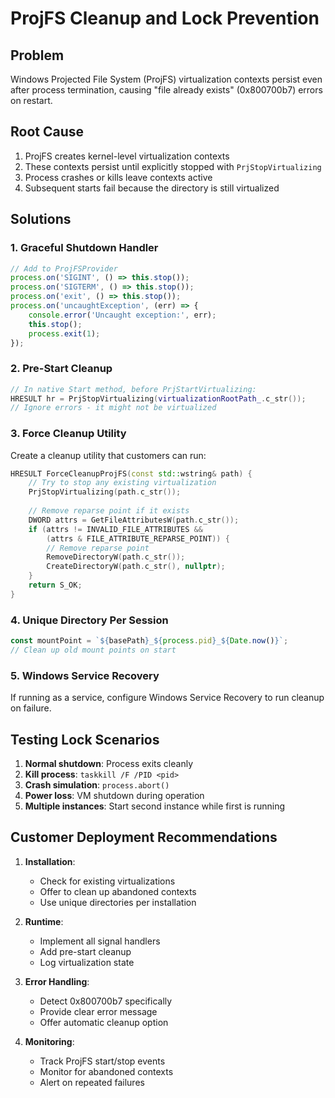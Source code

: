 # ProjFS Cleanup and Lock Prevention

## Problem
Windows Projected File System (ProjFS) virtualization contexts persist even after process termination, causing "file already exists" (0x800700b7) errors on restart.

## Root Cause
1. ProjFS creates kernel-level virtualization contexts
2. These contexts persist until explicitly stopped with `PrjStopVirtualizing`
3. Process crashes or kills leave contexts active
4. Subsequent starts fail because the directory is still virtualized

## Solutions

### 1. Graceful Shutdown Handler
```javascript
// Add to ProjFSProvider
process.on('SIGINT', () => this.stop());
process.on('SIGTERM', () => this.stop());
process.on('exit', () => this.stop());
process.on('uncaughtException', (err) => {
    console.error('Uncaught exception:', err);
    this.stop();
    process.exit(1);
});
```

### 2. Pre-Start Cleanup
```cpp
// In native Start method, before PrjStartVirtualizing:
HRESULT hr = PrjStopVirtualizing(virtualizationRootPath_.c_str());
// Ignore errors - it might not be virtualized
```

### 3. Force Cleanup Utility
Create a cleanup utility that customers can run:
```cpp
HRESULT ForceCleanupProjFS(const std::wstring& path) {
    // Try to stop any existing virtualization
    PrjStopVirtualizing(path.c_str());
    
    // Remove reparse point if it exists
    DWORD attrs = GetFileAttributesW(path.c_str());
    if (attrs != INVALID_FILE_ATTRIBUTES && 
        (attrs & FILE_ATTRIBUTE_REPARSE_POINT)) {
        // Remove reparse point
        RemoveDirectoryW(path.c_str());
        CreateDirectoryW(path.c_str(), nullptr);
    }
    return S_OK;
}
```

### 4. Unique Directory Per Session
```javascript
const mountPoint = `${basePath}_${process.pid}_${Date.now()}`;
// Clean up old mount points on start
```

### 5. Windows Service Recovery
If running as a service, configure Windows Service Recovery to run cleanup on failure.

## Testing Lock Scenarios

1. **Normal shutdown**: Process exits cleanly
2. **Kill process**: `taskkill /F /PID <pid>`
3. **Crash simulation**: `process.abort()`
4. **Power loss**: VM shutdown during operation
5. **Multiple instances**: Start second instance while first is running

## Customer Deployment Recommendations

1. **Installation**:
   - Check for existing virtualizations
   - Offer to clean up abandoned contexts
   - Use unique directories per installation

2. **Runtime**:
   - Implement all signal handlers
   - Add pre-start cleanup
   - Log virtualization state

3. **Error Handling**:
   - Detect 0x800700b7 specifically
   - Provide clear error message
   - Offer automatic cleanup option

4. **Monitoring**:
   - Track ProjFS start/stop events
   - Monitor for abandoned contexts
   - Alert on repeated failures